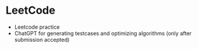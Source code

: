 # LeetCode

-   Leetcode practice
-   ChatGPT for generating testcases and optimizing algorithms (only after submission accepted)
